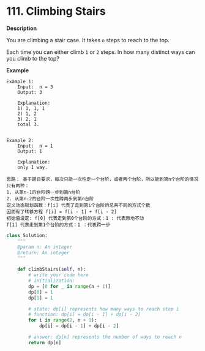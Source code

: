# 111. Climbing Stairs

**Description**

You are climbing a stair case. It takes `n` steps to reach to the top.

Each time you can either climb `1` or `2` steps. In how many distinct ways can you climb to the top?

**Example**

```
Example 1:
	Input:  n = 3
	Output: 3
	
	Explanation:
	1) 1, 1, 1
	2) 1, 2
	3) 2, 1
	total 3.


Example 2:
	Input:  n = 1
	Output: 1
	
	Explanation:  
	only 1 way.
```

```
思路： 基于题目要求，每次只能一次性走一个台阶，或者两个台阶，所以能到第n个台阶的情况只有两种：
1. 从第n-1的台阶跨一步到第n台阶
2. 从第n-2的台阶一次性跨两步到第n台阶
定义动态规划函数：f[i] 代表了走到第i个台阶的总共不同的方式个数
因而有了转移方程 f[i] = f[i - 1] + f[i - 2]
初始值设定: f[0] 代表走到第0个台阶的方式：1 : 代表原地不动
f[1] 代表走到第1个台阶的方式：1 ：代表跨一步
```

```python
class Solution:
    """
    @param n: An integer
    @return: An integer
    """

    def climbStairs(self, n):
        # write your code here
        # initialization:
        dp = [0 for _ in range(n + 1)]
        dp[0] = 1
        dp[1] = 1

        # state: dp[i] represents how many ways to reach step i
        # function: dp[i] = dp[i - 1] + dp[i - 2]
        for i in range(2, n + 1):
            dp[i] = dp[i - 1] + dp[i - 2]

        # answer: dp[n] represents the number of ways to reach n
        return dp[n]
```
